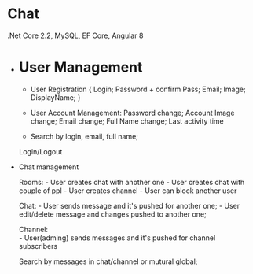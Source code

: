 # Chat

.Net Core 2.2, MySQL, EF Core, Angular 8

- # User Management 
    - User Registration 
    {
        Login;
        Password + confirm Pass;
        Email;
        Image;
        DisplayName;
    }

    - User Account Management: 
        Password change;
        Account Image change;
        Email change;
        Full Name change;
        Last activity time

    - Search by login, email, full name;

    Login/Logout    

- Chat management

    Rooms:
        - User creates chat with another one
        - User creates chat with couple of ppl
        - User creates channel
        - User can block another user

    Chat:
        - User sends message and it's pushed for another one;
        - User edit/delete message and changes pushed to another one;        

    Channel:        
        - User(adming) sends messages and it's pushed for channel subscribers

    Search by messages in chat/channel or mutural global;

    
